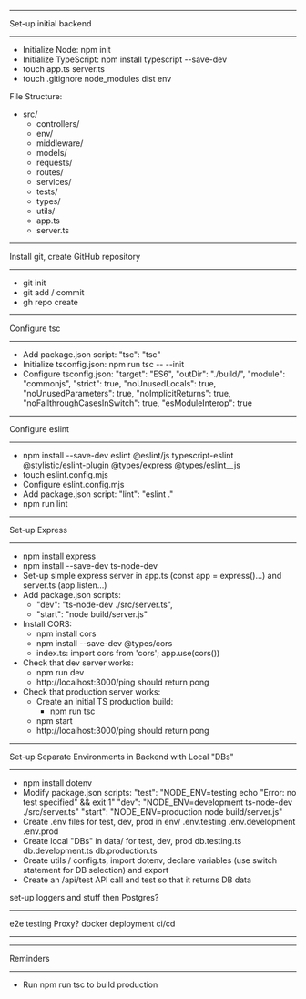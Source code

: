 **********************
Set-up initial backend
**********************
- Initialize Node: npm init
- Initialize TypeScript: npm install typescript --save-dev
- touch app.ts server.ts
- touch .gitignore
		node_modules
		dist
		env

File Structure:
- src/
	- controllers/
	- env/
	- middleware/
	- models/
	- requests/
	- routes/
	- services/
	- tests/
	- types/
	- utils/
	- app.ts
	- server.ts


*************************************
Install git, create GitHub repository
*************************************
- git init
- git add / commit
- gh repo create


*************
Configure tsc
*************
- Add package.json script: 
		"tsc": "tsc"
- Initialize tsconfig.json: npm run tsc -- --init
- Configure tsconfig.json:
		"target": "ES6",
		"outDir": "./build/",
		"module": "commonjs",
		"strict": true,
		"noUnusedLocals": true,
		"noUnusedParameters": true,
		"noImplicitReturns": true,
		"noFallthroughCasesInSwitch": true,
		"esModuleInterop": true


****************
Configure eslint
****************
- npm install --save-dev eslint @eslint/js typescript-eslint @stylistic/eslint-plugin @types/express @types/eslint__js
- touch eslint.config.mjs
- Configure eslint.config.mjs
- Add package.json script:
		"lint": "eslint ."
- npm run lint


**************
Set-up Express
**************
- npm install express
- npm install --save-dev ts-node-dev
- Set-up simple express server in app.ts (const app = express()...) and server.ts (app.listen...)
- Add package.json scripts:
	- "dev": "ts-node-dev ./src/server.ts",
	- "start": "node build/server.js"
- Install CORS:
	- npm install cors
	- npm install --save-dev @types/cors
	- index.ts:
			import cors from 'cors';
			app.use(cors())
- Check that dev server works:
	- npm run dev
	- http://localhost:3000/ping should return pong
- Check that production server works:
	- Create an initial TS production build:
		- npm run tsc
	- npm start
	- http://localhost:3000/ping should return pong


********************************************************
Set-up Separate Environments in Backend with Local "DBs"
********************************************************
- npm install dotenv
- Modify package.json scripts:
    "test": "NODE_ENV=testing echo \"Error: no test specified\" && exit 1"
    "dev": "NODE_ENV=development ts-node-dev ./src/server.ts"
    "start": "NODE_ENV=production node build/server.js"
- Create .env files for test, dev, prod in env/
		.env.testing
		.env.development
		.env.prod
- Create local "DBs" in data/ for test, dev, prod
		db.testing.ts
		db.development.ts
		db.production.ts
- Create utils / config.ts, import dotenv, declare variables (use switch statement for DB selection) and export
- Create an /api/test API call and test so that it returns DB data





set-up loggers and stuff
then Postgres?

-----

e2e testing
Proxy?
docker
deployment
ci/cd

-----

*********
Reminders
*********
- Run npm run tsc to build production
